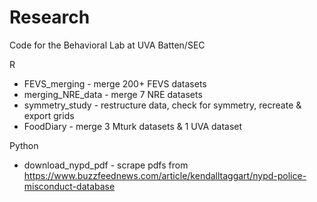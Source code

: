 # Research
Code for the Behavioral Lab at UVA Batten/SEC

R
* FEVS_merging - merge 200+ FEVS datasets
* merging_NRE_data - merge 7 NRE datasets
* symmetry_study - restructure data, check for symmetry, recreate & export grids
* FoodDiary - merge 3 Mturk datasets & 1 UVA dataset 

Python
* download_nypd_pdf - scrape pdfs from https://www.buzzfeednews.com/article/kendalltaggart/nypd-police-misconduct-database
